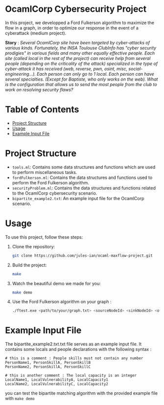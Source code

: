 # OcamlCorp Cybersecurity Project

In this project, we developped a Ford Fulkerson algorithm to maximize the flow in a graph, in order to optimize our response in the event of a cyberattack (medium project).

**Story** : *Several OcamlCorp site have been targeted by cyber-attacks of various kinds.
Fortunately, the INSA Toulouse ClubInfo has "cyber security prodigies" in various fields and many other equally effective people. 
Each site (called local in the rest of the project) can receive help from several people (depending on the criticality of the attack) specialized in the type of cyber-attack it has received (web, reverse, pwn, osint, misc, social-engineering...).
Each person can only go to 1 local.
Each person can have several specialties. (Except for Baptiste, who only works on the web).
What is the configuration that allows us to send the most people from the club to work on resolving security flaws?*


# Table of Contents

- [Project Structure](#project-structure)
- [Usage](#usage)
- [Example Input File](#example-input-file)

# Project Structure

- `tools.ml`: Contains some data structures and functions which are used to perform miscellaneous tasks.
- `fordFulkerson.ml`: Contains the data structures and functions used to perform the Ford Fulkerson algorithm.
- `securityProblem.ml`: Contains the data structures and functions related to the OcamlCorp cybersecurity scenario.
- `bipartite_example2.txt`: An example input file for the OcamlCorp scenario.

# Usage

To use this project, follow these steps:

1. Clone the repository:

   ```bash
   git clone https://github.com/jules-ian/ocaml-maxflow-project.git

2. Build the project:
    ```bash
    make

3. Watch the beautiful demo we made for you:
    ```bash
    make demo

4. Use the Ford Fulkerson algorithm on your graph :
    ```bash
    ./ftest.exe <path/to/your/graph.txt> <sourceNodeId> <sinkNodeId> <outputfile.txt>

# Example Input File

The bipartite_example2.txt.txt file serves as an example input file. It contains some locals and people declarations with the following syntax : 

```
# this is a comment : People skills must not contain any number
PersonName1, PersonSkillA, PersonSkillB
PersonName2, PersonSkillA, PersonSkillC

# this is another comment : The local capacity is an integer
LocalName1, LocalVulnerabilityA, LocalCapacity1
LocalName2, LocalVulnerabilityC, LocalCapacity2
```

you can test the bipartite matching algorithm with the provided example file with `make demo`

